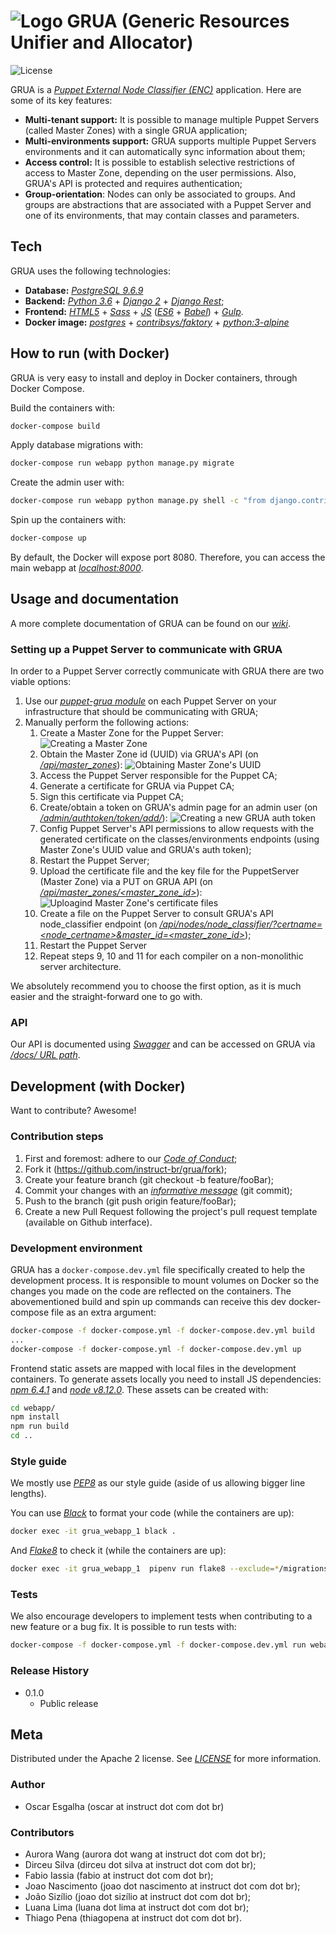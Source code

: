 # ![Logo](https://i.imgur.com/l1yzk4N.png) GRUA (Generic Resources Unifier and Allocator)
![License](https://img.shields.io/badge/license-Apache%202-blue.svg)

GRUA is a *[Puppet External Node Classifier (ENC)][ENC]* application. Here are some of its key features:

- **Multi-tenant support:** It is possible to manage multiple Puppet Servers (called Master Zones) with a single GRUA application;
- **Multi-environments support:** GRUA supports multiple Puppet Servers environments and it can automatically sync information about them; 
- **Access control:** It is possible to establish selective restrictions of access to Master Zone, depending on the user permissions. Also, GRUA's API is protected and requires authentication; 
- **Group-orientation**: Nodes can only be associated to groups. And groups are abstractions that are associated with a Puppet Server and one of its environments, that may contain classes and parameters.

## Tech

GRUA uses the following technologies:

- **Database:** *[PostgreSQL 9.6.9][POSTGRESQL]*
- **Backend:** *[Python 3.6][PYTHON]* + *[Django 2][DJANGO]* + *[Django Rest][DJANGO_REST]*;
- **Frontend:** *[HTML5][HTML5]* + *[Sass][SASS]* + *[JS][JS]* (*[ES6][ES6]* + *[Babel][BABEL]*) + *[Gulp][GULP]*.
- **Docker image:** *[postgres][POSTGRES_DOCKER]* + *[contribsys/faktory][FAKTORY_DOCKER]* + *[python:3-alpine][PYTHON_DOCKER]*

## How to run (with Docker)

GRUA is very easy to install and deploy in Docker containers, through Docker Compose.

Build the containers with:
```bash
docker-compose build
```

Apply database migrations with:
```bash
docker-compose run webapp python manage.py migrate
```

Create the admin user with:
```bash
docker-compose run webapp python manage.py shell -c "from django.contrib.auth.models import User; User.objects.create_superuser('admin', 'admin@example.com', 'admin')"
```

Spin up the containers with:
```bash
docker-compose up
```

By default, the Docker will expose port 8080.
Therefore, you can access the main webapp at *[localhost:8000][GRUA_URL]*.

## Usage and documentation

A more complete documentation of GRUA can be found on our *[wiki][WIKI]*.

### Setting up a Puppet Server to communicate with GRUA

In order to a Puppet Server correctly communicate with GRUA there are two viable options:

1. Use our *[puppet-grua module][MODULE]* on each Puppet Server on your infrastructure that should be communicating with GRUA;
2. Manually perform the following actions:
   1. Create a Master Zone for the Puppet Server: ![Creating a Master Zone](https://i.imgur.com/vLyKAwk.gif)
   2. Obtain the Master Zone id (UUID) via GRUA's API (on *[/api/master_zones][MASTER_ZONES_URL]*): ![Obtaining Master Zone's UUID](https://i.imgur.com/iEtSqQb.gif)
   3. Access the Puppet Server responsible for the Puppet CA;
   4. Generate a certificate for GRUA via Puppet CA;
   5. Sign this certificate via Puppet CA;
   6. Create/obtain a token on GRUA's admin page for an admin user (on *[/admin/authtoken/token/add/][TOKEN_URL]*): ![Creating a new GRUA auth token](https://i.imgur.com/rKJ4fki.gif)
   7. Config Puppet Server's API permissions to allow requests with the generated certificate on the classes/environments endpoints (using Master Zone's UUID value and GRUA's auth token);
   8. Restart the Puppet Server;
   9. Upload the certificate file and the key file for the PuppetServer (Master Zone) via a PUT on GRUA API (on *[/api/master_zones/<master_zone_id>][MASTER_ZONE_PUT_URL]*): ![Uploagind Master Zone's certificate files](https://i.imgur.com/39HYlqd.gif)
   10. Create a file on the Puppet Server to consult GRUA's API node_classifier endpoint (on *[/api/nodes/node_classifier/?certname=<node_certname>&master_id=<master_zone_id>][NODE_CLASSIFIER_URL]*); 
   11. Restart the Puppet Server
   12. Repeat steps 9, 10 and 11 for each compiler on a non-monolithic server architecture.

We absolutely recommend you to choose the first option, as it is much easier and the straight-forward one to go with.


### API

Our API is documented using *[Swagger][SWAGGER]* and can be accessed on GRUA via *[/docs/ URL path][DOCS_URL]*.

## Development (with Docker)

Want to contribute? Awesome!

### Contribution steps

1. First and foremost: adhere to our *[Code of Conduct][CODE_OF_CONDUCT]*;
2. Fork it (https://github.com/instruct-br/grua/fork);
2. Create your feature branch (git checkout -b feature/fooBar);
3. Commit your changes with an *[informative message][COMMIT]* (git commit);
4. Push to the branch (git push origin feature/fooBar);
5. Create a new Pull Request following the project's pull request template (available on Github interface).

### Development environment

GRUA has a `docker-compose.dev.yml` file specifically created to help the development process.
It is responsible to mount volumes on Docker so the changes you made on the code are reflected on the containers.
The abovementioned build and spin up commands can receive this dev docker-compose file as an extra argument:

```bash
docker-compose -f docker-compose.yml -f docker-compose.dev.yml build
...
docker-compose -f docker-compose.yml -f docker-compose.dev.yml up
```

Frontend static assets are mapped with local files in the development containers.
To generate assets locally you need to install JS dependencies: *[npm 6.4.1][NPM]* and *[node v8.12.0][NODE]*.
These assets can be created with:
```bash
cd webapp/
npm install
npm run build
cd ..
```

### Style guide

We mostly use *[PEP8][PEP8]* as our style guide (aside of us allowing bigger line lengths).

You can use *[Black][BLACK]* to format your code (while the containers are up):
```bash
docker exec -it grua_webapp_1 black .
```

And *[Flake8][FLAKE8]* to check it  (while the containers are up):
```bash
docker exec -it grua_webapp_1  pipenv run flake8 --exclude=*/migrations/* --exclude node_modules/ --ignore=E501 .
```

### Tests

We also encourage developers to implement tests when contributing to a new feature or a bug fix.
It is possible to run tests with:
```bash
docker-compose -f docker-compose.yml -f docker-compose.dev.yml run webapp python manage.py test
```

### Release History

- 0.1.0
  - Public release


## Meta

Distributed under the Apache 2 license. See *[LICENSE][LICENCE]* for more information.

### Author

- Oscar Esgalha (oscar at instruct dot com dot br)

### Contributors

- Aurora Wang (aurora dot wang at instruct dot com dot br);
- Dirceu Silva (dirceu dot silva at instruct dot com dot br);
- Fabio Iassia (fabio at instruct dot com dot br);
- Joao Nascimento (joao dot nascimento at instruct dot com dot br);
- João Sizílio (joao dot sizílio at instruct dot com dot br);
- Luana Lima (luana dot lima at instruct dot com dot br); 
- Thiago Pena (thiagopena at instruct dot com dot br).

[ENC]: https://puppet.com/docs/puppet/5.5/nodes_external.html
[WIKI]: https://github.com/instruct-br/grua/wiki
[MODULE]: https://github.com/instruct-br/puppet-grua/
[MASTER_ZONES_URL]: http://localhost:8000/api/master_zones/
[TOKEN_URL]: http://localhost:8000/admin/authtoken/token/add/
[MASTER_ZONE_PUT_URL]: http://localhost:8000/api/master_zones/<master_zone_id>/
[NODE_CLASSIFIER_URL]: http://localhost:8000/api/nodes/node_classifier/?certname=<node_certname>&master_id=<master_zone_id>
[CODE_OF_CONDUCT]: https://github.com/instruct-br/grua/wiki/GRUA-Code-of-Conduct
[POSTGRESQL]: https://www.postgresql.org/
[PYTHON]: https://www.python.org/download/releases/3.0/
[DJANGO]: https://docs.djangoproject.com/en/2.1/releases/2.0/
[DJANGO_REST]: https://www.django-rest-framework.org/
[HTML5]: https://www.w3.org/TR/html5/
[SASS]: https://sass-lang.com/
[JS]: https://www.javascript.com/
[ES6]: http://es6-features.org/
[BABEL]: https://babeljs.io/
[GULP]: https://gulpjs.com/
[POSTGRES_DOCKER]: https://hub.docker.com/_/postgres/
[FAKTORY_DOCKER]: https://hub.docker.com/r/contribsys/faktory/
[PYTHON_DOCKER]: https://hub.docker.com/_/python/
[GRUA_URL]: http://localhost:8000/
[SWAGGER]: https://swagger.io/
[DOCS_URL]: http://localhost:8000/docs/
[NPM]: https://www.npmjs.com/
[NODE]: https://nodejs.org/en/
[COMMIT]: https://chris.beams.io/posts/git-commit/
[PEP8]: https://www.python.org/dev/peps/pep-0008/
[BLACK]: https://github.com/ambv/black
[FLAKE8]: http://flake8.pycqa.org/en/latest/
[LICENCE]: https://github.com/instruct-br/grua/blob/master/LICENSE
